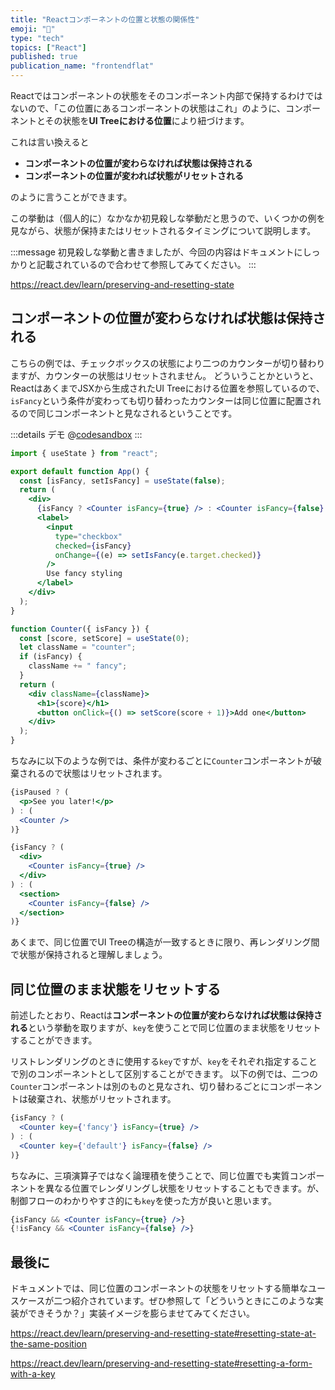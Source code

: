 ```yaml
---
title: "Reactコンポーネントの位置と状態の関係性"
emoji: "🫠"
type: "tech"
topics: ["React"]
published: true
publication_name: "frontendflat"
---
```


Reactではコンポーネントの状態をそのコンポーネント内部で保持するわけではないので、「この位置にあるコンポーネントの状態はこれ」のように、コンポーネントとその状態を**UI Treeにおける位置**により紐づけます。

これは言い換えると 

- **コンポーネントの位置が変わらなければ状態は保持される**
- **コンポーネントの位置が変われば状態がリセットされる**

のように言うことができます。 

この挙動は（個人的に）なかなか初見殺しな挙動だと思うので、いくつかの例を見ながら、状態が保持またはリセットされるタイミングについて説明します。

:::message
初見殺しな挙動と書きましたが、今回の内容はドキュメントにしっかりと記載されているので合わせて参照してみてください。
:::

https://react.dev/learn/preserving-and-resetting-state

## コンポーネントの位置が変わらなければ状態は保持される

こちらの例では、チェックボックスの状態により二つのカウンターが切り替わりますが、カウンターの状態はリセットされません。
どういうことかというと、ReactはあくまでJSXから生成されたUI Treeにおける位置を参照しているので、`isFancy`という条件が変わっても切り替わったカウンターは同じ位置に配置されるので同じコンポーネントと見なされるということです。

:::details デモ
@[codesandbox](https://codesandbox.io/embed/little-flower-nv8q9x?fontsize=14&hidenavigation=1&module=%2FApp.js&theme=dark)
:::

```jsx
import { useState } from "react";

export default function App() {
  const [isFancy, setIsFancy] = useState(false);
  return (
    <div>
      {isFancy ? <Counter isFancy={true} /> : <Counter isFancy={false} />}
      <label>
        <input
          type="checkbox"
          checked={isFancy}
          onChange={(e) => setIsFancy(e.target.checked)}
        />
        Use fancy styling
      </label>
    </div>
  );
}

function Counter({ isFancy }) {
  const [score, setScore] = useState(0);
  let className = "counter";
  if (isFancy) {
    className += " fancy";
  }
  return (
    <div className={className}>
      <h1>{score}</h1>
      <button onClick={() => setScore(score + 1)}>Add one</button>
    </div>
  );
}
```

ちなみに以下のような例では、条件が変わるごとに`Counter`コンポーネントが破棄されるので状態はリセットされます。

```jsx
{isPaused ? (
  <p>See you later!</p>
) : (
  <Counter />
)}
```

```jsx
{isFancy ? (
  <div>
    <Counter isFancy={true} />
  </div>
) : (
  <section>
    <Counter isFancy={false} />
  </section>
)}
```

あくまで、同じ位置でUI Treeの構造が一致するときに限り、再レンダリング間で状態が保持されると理解しましょう。

## 同じ位置のまま状態をリセットする

前述したとおり、Reactは**コンポーネントの位置が変わらなければ状態は保持される**という挙動を取りますが、`key`を使うことで同じ位置のまま状態をリセットすることができます。

リストレンダリングのときに使用する`key`ですが、`key`をそれぞれ指定することで別のコンポーネントとして区別することができます。
以下の例では、二つの`Counter`コンポーネントは別のものと見なされ、切り替わるごとにコンポーネントは破棄され、状態がリセットされます。

```jsx
{isFancy ? (
  <Counter key={'fancy'} isFancy={true} />
) : (
  <Counter key={'default'} isFancy={false} />
)}
```

ちなみに、三項演算子ではなく論理積を使うことで、同じ位置でも実質コンポーネントを異なる位置でレンダリングし状態をリセットすることもできます。が、制御フローのわかりやすさ的にも`key`を使った方が良いと思います。
```jsx
{isFancy && <Counter isFancy={true} />}
{!isFancy && <Counter isFancy={false} />}
```

## 最後に

ドキュメントでは、同じ位置のコンポーネントの状態をリセットする簡単なユースケースが二つ紹介されています。ぜひ参照して「どういうときにこのような実装ができそうか？」実装イメージを膨らませてみてください。

https://react.dev/learn/preserving-and-resetting-state#resetting-state-at-the-same-position

https://react.dev/learn/preserving-and-resetting-state#resetting-a-form-with-a-key